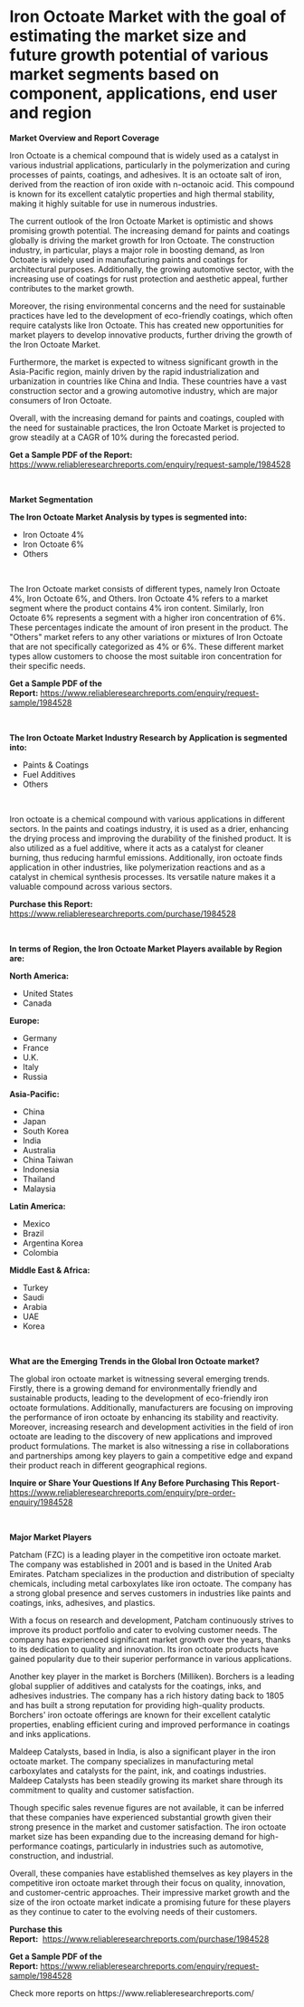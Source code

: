 <p><h1>Iron Octoate Market with the goal of estimating the market size and future growth potential of various market segments based on component, applications, end user and region</h1></p><p><strong>Market Overview and Report Coverage</strong></p>
<p><p>Iron Octoate is a chemical compound that is widely used as a catalyst in various industrial applications, particularly in the polymerization and curing processes of paints, coatings, and adhesives. It is an octoate salt of iron, derived from the reaction of iron oxide with n-octanoic acid. This compound is known for its excellent catalytic properties and high thermal stability, making it highly suitable for use in numerous industries.</p><p>The current outlook of the Iron Octoate Market is optimistic and shows promising growth potential. The increasing demand for paints and coatings globally is driving the market growth for Iron Octoate. The construction industry, in particular, plays a major role in boosting demand, as Iron Octoate is widely used in manufacturing paints and coatings for architectural purposes. Additionally, the growing automotive sector, with the increasing use of coatings for rust protection and aesthetic appeal, further contributes to the market growth.</p><p>Moreover, the rising environmental concerns and the need for sustainable practices have led to the development of eco-friendly coatings, which often require catalysts like Iron Octoate. This has created new opportunities for market players to develop innovative products, further driving the growth of the Iron Octoate Market.</p><p>Furthermore, the market is expected to witness significant growth in the Asia-Pacific region, mainly driven by the rapid industrialization and urbanization in countries like China and India. These countries have a vast construction sector and a growing automotive industry, which are major consumers of Iron Octoate.</p><p>Overall, with the increasing demand for paints and coatings, coupled with the need for sustainable practices, the Iron Octoate Market is projected to grow steadily at a CAGR of 10% during the forecasted period.</p></p>
<p><strong>Get a Sample PDF of the Report:</strong> <a href="https://www.reliableresearchreports.com/enquiry/request-sample/1984528">https://www.reliableresearchreports.com/enquiry/request-sample/1984528</a></p>
<p>&nbsp;</p>
<p><strong>Market Segmentation</strong></p>
<p><strong>The Iron Octoate Market Analysis by types is segmented into:</strong></p>
<p><ul><li>Iron Octoate 4%</li><li>Iron Octoate 6%</li><li>Others</li></ul></p>
<p>&nbsp;</p>
<p><p>The Iron Octoate market consists of different types, namely Iron Octoate 4%, Iron Octoate 6%, and Others. Iron Octoate 4% refers to a market segment where the product contains 4% iron content. Similarly, Iron Octoate 6% represents a segment with a higher iron concentration of 6%. These percentages indicate the amount of iron present in the product. The "Others" market refers to any other variations or mixtures of Iron Octoate that are not specifically categorized as 4% or 6%. These different market types allow customers to choose the most suitable iron concentration for their specific needs.</p></p>
<p><strong>Get a Sample PDF of the Report:</strong>&nbsp;<a href="https://www.reliableresearchreports.com/enquiry/request-sample/1984528">https://www.reliableresearchreports.com/enquiry/request-sample/1984528</a></p>
<p>&nbsp;</p>
<p><strong>The Iron Octoate Market Industry Research by Application is segmented into:</strong></p>
<p><ul><li>Paints & Coatings</li><li>Fuel Additives</li><li>Others</li></ul></p>
<p>&nbsp;</p>
<p><p>Iron octoate is a chemical compound with various applications in different sectors. In the paints and coatings industry, it is used as a drier, enhancing the drying process and improving the durability of the finished product. It is also utilized as a fuel additive, where it acts as a catalyst for cleaner burning, thus reducing harmful emissions. Additionally, iron octoate finds application in other industries, like polymerization reactions and as a catalyst in chemical synthesis processes. Its versatile nature makes it a valuable compound across various sectors.</p></p>
<p><strong>Purchase this Report:</strong>&nbsp; <a href="https://www.reliableresearchreports.com/purchase/1984528">https://www.reliableresearchreports.com/purchase/1984528</a></p>
<p>&nbsp;</p>
<p><strong>In terms of Region, the Iron Octoate Market Players available by Region are:</strong></p>
<p>
    <p> <strong> North America: </strong>
        <ul>
            <li>United States</li>
            <li>Canada</li>
        </ul>
        </p> 
    <p> <strong> Europe: </strong>
        <ul>
            <li>Germany</li>
            <li>France</li>
            <li>U.K.</li>
            <li>Italy</li>
            <li>Russia</li>
        </ul>
        </p> 
    <p> <strong> Asia-Pacific: </strong>
        <ul>
            <li>China</li>
            <li>Japan</li>
            <li>South Korea</li>
            <li>India</li>
            <li>Australia</li>
            <li>China Taiwan</li>
            <li>Indonesia</li>
            <li>Thailand</li>
            <li>Malaysia</li>
        </ul>
        </p> 
    <p> <strong> Latin America: </strong>
        <ul>
            <li>Mexico</li>
            <li>Brazil</li>
            <li>Argentina Korea</li>
            <li>Colombia</li>
        </ul>
        </p> 
    <p> <strong> Middle East & Africa: </strong>
        <ul>
            <li>Turkey</li>
            <li>Saudi</li>
            <li>Arabia</li>
            <li>UAE</li>
            <li>Korea</li>
        </ul>
    </p>
    </p>
<p>&nbsp;</p>
<p><strong>What are the Emerging Trends in the Global Iron Octoate market?</strong></p>
<p><p>The global iron octoate market is witnessing several emerging trends. Firstly, there is a growing demand for environmentally friendly and sustainable products, leading to the development of eco-friendly iron octoate formulations. Additionally, manufacturers are focusing on improving the performance of iron octoate by enhancing its stability and reactivity. Moreover, increasing research and development activities in the field of iron octoate are leading to the discovery of new applications and improved product formulations. The market is also witnessing a rise in collaborations and partnerships among key players to gain a competitive edge and expand their product reach in different geographical regions.</p></p>
<p><strong>Inquire or Share Your Questions If Any Before Purchasing This Report</strong>- <a href="https://www.reliableresearchreports.com/enquiry/pre-order-enquiry/1984528">https://www.reliableresearchreports.com/enquiry/pre-order-enquiry/1984528</a></p>
<p>&nbsp;</p>
<p><strong>Major Market Players</strong></p>
<p><p>Patcham (FZC) is a leading player in the competitive iron octoate market. The company was established in 2001 and is based in the United Arab Emirates. Patcham specializes in the production and distribution of specialty chemicals, including metal carboxylates like iron octoate. The company has a strong global presence and serves customers in industries like paints and coatings, inks, adhesives, and plastics.</p><p>With a focus on research and development, Patcham continuously strives to improve its product portfolio and cater to evolving customer needs. The company has experienced significant market growth over the years, thanks to its dedication to quality and innovation. Its iron octoate products have gained popularity due to their superior performance in various applications.</p><p>Another key player in the market is Borchers (Milliken). Borchers is a leading global supplier of additives and catalysts for the coatings, inks, and adhesives industries. The company has a rich history dating back to 1805 and has built a strong reputation for providing high-quality products. Borchers' iron octoate offerings are known for their excellent catalytic properties, enabling efficient curing and improved performance in coatings and inks applications.</p><p>Maldeep Catalysts, based in India, is also a significant player in the iron octoate market. The company specializes in manufacturing metal carboxylates and catalysts for the paint, ink, and coatings industries. Maldeep Catalysts has been steadily growing its market share through its commitment to quality and customer satisfaction.</p><p>Though specific sales revenue figures are not available, it can be inferred that these companies have experienced substantial growth given their strong presence in the market and customer satisfaction. The iron octoate market size has been expanding due to the increasing demand for high-performance coatings, particularly in industries such as automotive, construction, and industrial.</p><p>Overall, these companies have established themselves as key players in the competitive iron octoate market through their focus on quality, innovation, and customer-centric approaches. Their impressive market growth and the size of the iron octoate market indicate a promising future for these players as they continue to cater to the evolving needs of their customers.</p></p>
<p><strong>Purchase this Report:</strong>&nbsp;&nbsp;<a href="https://www.reliableresearchreports.com/purchase/1984528">https://www.reliableresearchreports.com/purchase/1984528</a></p>
<p></p>
<p><strong>Get a Sample PDF of the Report:</strong>&nbsp;<a href="https://www.reliableresearchreports.com/enquiry/request-sample/1984528">https://www.reliableresearchreports.com/enquiry/request-sample/1984528</a></p>
<p>Check more reports on https://www.reliableresearchreports.com/</p>